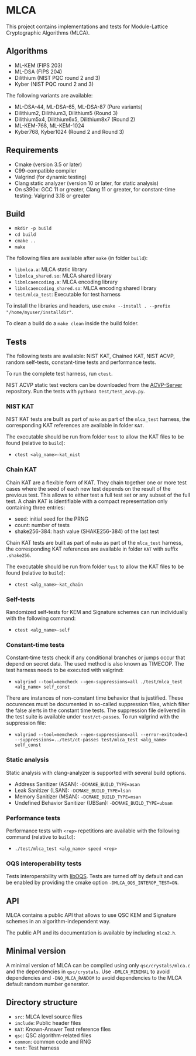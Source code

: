 # MLCA

This project contains implementations and tests for Module-Lattice Cryptographic Algorithms (MLCA).

## Algorithms

- ML-KEM (FIPS 203)
- ML-DSA (FIPS 204)
- Dilithium (NIST PQC round 2 and 3)
- Kyber (NIST PQC round 2 and 3)

The following variants are available:
- ML-DSA-44, ML-DSA-65, ML-DSA-87 (Pure variants)
- Dilithium2, Dilithium3, Dilithium5 (Round 3)
- Dilithium5x4, Dilithium6x5, Dilithium8x7 (Round 2)
- ML-KEM-768, ML-KEM-1024
- Kyber768, Kyber1024 (Round 2 and Round 3)

## Requirements

- Cmake (version 3.5 or later)
- C99-compatible compiler
- Valgrind (for dynamic testing)
- Clang static analyzer (version 10 or later, for static analysis)
- On s390x: GCC 11 or greater, Clang 11 or greater, for constant-time testing: Valgrind 3.18 or greater

## Build

- `mkdir -p build`
- `cd build`
- `cmake ..`
- `make`

The following files are available after `make` (in folder `build`):
- `libmlca.a`: MLCA static library
- `libmlca_shared.so`: MLCA shared library
- `libmlcaencoding.a`: MLCA encoding library
- `libmlcaencoding_shared.so`: MLCA encoding shared library
- `test/mlca_test`: Executable for test harness

To install the libraries and headers, use `cmake --install . --prefix "/home/myuser/installdir"`.

To clean a build do a `make clean` inside the build folder.

## Tests

The following tests are available: NIST KAT, Chained KAT, NIST ACVP, random self-tests, constant-time tests and performance tests.

To run the complete test harness, run `ctest`.

NIST ACVP static test vectors can be downloaded from the [ACVP-Server](https://github.com/usnistgov/ACVP-Server/tree/master/gen-val/json-files) repository. Run the tests with `python3 test/test_acvp.py`.

### NIST KAT

NIST KAT tests are built as part of `make` as part of the `mlca_test` harness, the corresponding KAT references are available in folder `KAT`.

The executable should be run from folder `test` to allow the KAT files to be found (relative to `build`):

- `ctest <alg_name>-kat_nist`

### Chain KAT

Chain KAT are a flexible form of KAT. They chain together one or more test cases where the seed of each new test depends on the result of the previous test. This allows to either test a full test set or any subset of the full test.
A chain KAT is identifiable with a compact representation only containing three entries:
- seed: initial seed for the PRNG
- count: number of tests
- shake256-384: hash value (SHAKE256-384) of the last test

Chain KAT tests are built as part of `make` as part of the `mlca_test` harness, the corresponding KAT references are available in folder `KAT` with suffix `.shake256`.

The executable should be run from folder `test` to allow the KAT files to be found (relative to `build`):

- `ctest <alg_name>-kat_chain`

### Self-tests
Randomized self-tests for KEM and Signature schemes can run individually with the following command:

- `ctest <alg_name>-self`

### Constant-time tests
Constant-time tests check if any conditional branches or jumps occur that depend on secret data. The used method is also known as TIMECOP.
The test harness needs to be executed with valgrind:

- `valgrind --tool=memcheck --gen-suppressions=all ./test/mlca_test <alg_name> self_const`

There are instances of non-constant time behavior that is justified. These occurences must be documented in so-called suppression files, which filter the false alerts in the constant time tests. The suppression file delivered in the test suite is available under `test/ct-passes`. To run valgrind with the suppression file:

- `valgrind --tool=memcheck --gen-suppressions=all --error-exitcode=1 --suppressions=../test/ct-passes test/mlca_test <alg_name> self_const`

### Static analysis
Static analysis with clang-analyzer is supported with several build options.

- Address Sanitizer (ASAN): `-DCMAKE_BUILD_TYPE=asan`
- Leak Sanitizer (LSAN): `-DCMAKE_BUILD_TYPE=lsan`
- Memory Sanitizer (MSAN): `-DCMAKE_BUILD_TYPE=msan`
- Undefined Behavior Sanitizer (UBSan): `-DCMAKE_BUILD_TYPE=ubsan`

### Performance tests
Performance tests with `<rep>` repetitions are available with the following command (relative to `build`):

- `./test/mlca_test <alg_name> speed <rep>`

### OQS interoperability tests
Tests interoperability with [libOQS](https://github.com/open-quantum-safe/liboqs). Tests are turned off by default and can be enabled by providing the cmake option `-DMLCA_OQS_INTEROP_TEST=ON`.

## API
MLCA contains a public API that allows to use QSC KEM and Signature schemes in an algorithm-independent way.

The public API and its documentation is available by including `mlca2.h`.

## Minimal version

A minimal version of MLCA can be compiled using only `qsc/crystals/mlca.c` and the dependencies in `qsc/crystals`.
Use `-DMLCA_MINIMAL` to avoid dependencies and `-DNO_MLCA_RANDOM` to avoid dependencies to the MLCA default random number generator.

## Directory structure
* `src`: MLCA level source files
* `include`: Public header files
* `KAT`: Known-Answer Test reference files
* `qsc`: QSC algorithm-related files
* `common`: common code and RNG
* `test`: Test harness
